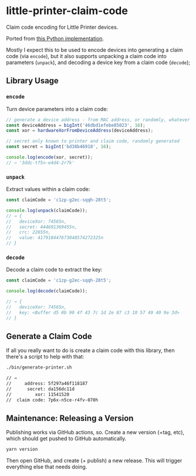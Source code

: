 # little-printer-claim-code

Claim code encoding for Little Printer devices.

Ported from [this Python implementation](https://github.com/nordprojects/sirius).

Mostly I expect this to be used to encode devices into generating a claim code (via `encode`), but it also supports unpacking a claim code into parameters (`unpack`), and decoding a device key from a claim code (`decode`);

## Library Usage

### `encode`

Turn device parameters into a claim code:

```ts
// generate a device address - from MAC address, or randomly, whatever
const deviceAddress = bigInt('46dbd1efebe85023', 16);
const xor = hardwareXorFromDeviceAddress(deviceAddress);

// secret only known to printer and claim code, randomly generated
const secret = bigInt('bd38b46918', 16);

console.log(encode(xor, secret));
// → '3ddc-tf5n-e4d4-2r7k'
```

### `unpack`

Extract values within a claim code:

```ts
const claimCode = 'c1zp-g2ec-sqqh-28t5';

console.log(unpack(claimCode));
// → {
//   deviceXor: 74565n,
//   secret: 444691369455n,
//   crc: 22655n,
//   value: 417918447673048574272325n
// }
```

### `decode`

Decode a claim code to extract the key:

```ts
const claimCode = 'c1zp-g2ec-sqqh-28t5';

console.log(decode(claimCode));

// → {
//   deviceXor: 74565n,
//   key: <Buffer d5 0b 90 4f 43 7c 1d 2e 87 c3 10 57 49 40 9e 3d>
// }
```

## Generate a Claim Code

If all you really want to do is create a claim code with this library, then there's a script to help with that:

```sh
./bin/generate-printer.sh

// →
//     address: 5f297a46f118187
//      secret: da156dc11d
//         xor: 11541520
//  claim code: 7p6x-n5ce-r4fv-070h
```

## Maintenance: Releasing a Version

Publishing works via GitHub actions, so. Create a new version (+tag, etc), which should get pushed to GitHub automatically.

```sh
yarn version
```

Then open GitHub, and create (+ publish) a new release. This will trigger everything else that needs doing.
